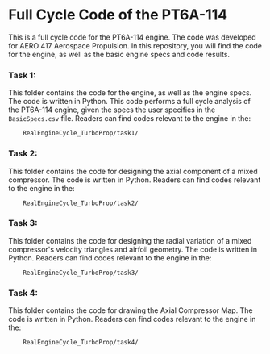 # Full Cycle Code of the PT6A-114

This is a full cycle code for the PT6A-114 engine. The code was developed for AERO 417 Aerospace Propulsion. In this repository, you will find the code for the engine, as well as the basic engine specs and code results. 


### Task 1:
This folder contains the code for the engine, as well as the engine specs. The code is written in Python. This code performs a full cycle analysis of the PT6A-114 engine, given the specs the user specifies in the `BasicSpecs.csv` file. Readers can find codes relevant to the engine in the:

        RealEngineCycle_TurboProp/task1/

### Task 2:
This folder contains the code for designing the axial component of a mixed compressor. The code is written in Python. Readers can find codes relevant to the engine in the:

        RealEngineCycle_TurboProp/task2/

### Task 3:
This folder contains the code for designing the radial variation of a mixed compressor's velocity triangles and airfoil geometry. The code is written in Python. Readers can find codes relevant to the engine in the:

        RealEngineCycle_TurboProp/task3/

### Task 4:
This folder contains the code for drawing the Axial Compressor Map. The code is written in Python. Readers can find codes relevant to the engine in the:

        RealEngineCycle_TurboProp/task4/
